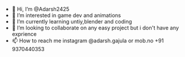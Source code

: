 - 👋 Hi, I’m @Adarsh2425
- 👀 I’m interested in game dev and animations
- 🌱 I’m currently learning untiy,blender and coding
- 💞️ I’m looking to collaborate on any easy project but i don't have any exprience
- 📫 How to reach me instagram @adarsh.gajula or mob.no +91 9370440353
<!---
Adarsh2425/Adarsh2425 is a ✨ special ✨ repository because its `README.md` (this file) appears on your GitHub profile.
You can click the Preview link to take a look at your changes.
--->
